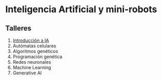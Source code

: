 # Inteligencia Artificial y mini-robots
## Talleres
1. [Introducción a IA](intro-ai.md)
2. Autómatas celulares
3. Algoritmos genéticos
4. Programación genética
5. Redes neuronales
6. Machine Learning
7. Generative AI
